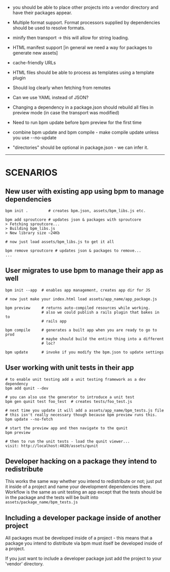 
* you should be able to place other projects into a vendor directory and 
  have their packages appear.

* Multiple format support.  Format processors supplied by dependencies should
  be used to resolve formats.
  
* minify then transport -> this will allow for string loading.

* HTML manifest support [in general we need a way for packages to generate new assets]

* cache-friendly URLs

* HTML files should be able to process as templates using a template plugin

* Should log clearly when fetching from remotes

* Can we use YAML instead of JSON?

* Changing a dependency in a package.json should rebuild all files in preview mode (in case the transport was modified)

* Need to run bpm update before bpm preview for the first time

* combine bpm update and bpm compile - make compile update unless you use --no-update

* "directories" should be optional in package.json - we can infer it.

----------------

# SCENARIOS

## New user with existing app using bpm to manage dependencies

    bpm init .         # creates bpm.json, assets/bpm_libs.js etc.
    
    bpm add sproutcore # updates json & packages with sproutcore
    > Fetching sproutcore...
    > Building bpm_libs.js
    > New library size ~24Kb
    
    # now just load assets/bpm_libs.js to get it all
    
    bpm remove sproutcore # updates json & packages to remove...
    ...
    
## User migrates to use bpm to manage their app as well

    bpm init --app  # enables app management, creates app dir for JS
    
    # now just make your index.html load assets/app_name/app_package.js
    
    bpm preview     # returns auto-compiled resources while working.
                    # also we could publish a rails plugin that bakes in to 
                    # rails app
    
    bpm compile     # generates a built app when you are ready to go to prod
                    # maybe should build the entire thing into a different 
                    # loc?
                    
    bpm update      # invoke if you modify the bpm.json to update settings
    
## User working with unit tests in their app

    # to enable unit testing add a unit testing framework as a dev dependency
    bpm add qunit --dev
    
    # you can also use the generator to introduce a unit test
    bpm gen qunit test foo_test  # creates tests/foo_test.js
    
    # next time you update it will add a assets/app_name/bpm_tests.js file
    # this isn't really necessary though because bpm preview runs this.
    bpm update --no-fetch
    
    # start the preview app and then navigate to the qunit
    bpm preview
    
    # then to run the unit tests - load the qunit viewer...
    visit: http://localhost:4020/assets/qunit 
    
## Developer hacking on a package they intend to redistribute

This works the same way whether you intend to redistribute or not; just put
it inside of a project and name your development dependencies there.  Workflow
is the same as unit testing an app except that the tests should be in the 
package and the tests will be built into `assets/package_name/bpm_tests.js`

## Including a developer package inside of another project

All packages must be developed inside of a project - this means that a package
you intend to distribute via bpm must itself be developed inside of a project.

If you just want to include a developer package just add the project to your 
'vendor' directory.
     